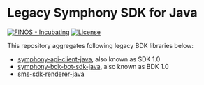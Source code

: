 # Legacy Symphony SDK for Java

[![FINOS - Incubating](https://cdn.jsdelivr.net/gh/finos/contrib-toolbox@master/images/badge-incubating.svg)](https://finosfoundation.atlassian.net/wiki/display/FINOS/Incubating)
[![License](https://img.shields.io/badge/License-Apache%202.0-blue.svg)](https://opensource.org/licenses/Apache-2.0)

This repository aggregates following legacy BDK libraries below:
* [symphony-api-client-java](symphony-api-client-java/README.md), also known as SDK 1.0
* [symphony-bdk-bot-sdk-java](symphony-bdk-bot-sdk-java/README.md), also known as BDK 1.0 
* [sms-sdk-renderer-java](sms-sdk-renderer-java/README.md)
